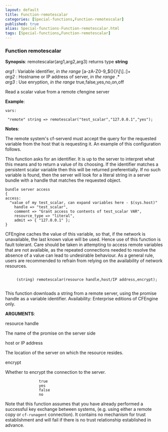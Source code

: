 ```yaml
---
layout: default
title: Function-remotescalar
categories: [Special-functions,Function-remotescalar]
published: true
alias: Special-functions-Function-remotescalar.html
tags: [Special-functions,Function-remotescalar]
---
```


### Function remotescalar

**Synopsis**: remotescalar(arg1,arg2,arg3) returns type **string**

  
 *arg1* : Variable identifier, *in the range*
[a-zA-Z0-9\_\$(){}\\[\\].:]+   
 *arg2* : Hostname or IP address of server, *in the range* .\*   
 *arg3* : Use enryption, *in the range* true,false,yes,no,on,off   

Read a scalar value from a remote cfengine server

**Example**:  
   

```cf3
vars:

 "remote" string => remotescalar("test_scalar","127.0.0.1","yes");
```

**Notes**:  
   
 The remote system's cf-serverd must accept the query for the requested
variable from the host that is requesting it. An example of this
configuration follows.

This function asks for an identifier. It is up to the server to
interpret what this means and to return a value of its choosing. If the
identifier matches a persistent scalar variable then this will be
returned preferentially. If no such variable is found, then the server
will look for a literal string in a server bundle with a handle that
matches the requested object.

```cf3
bundle server access
{
access:
  "value of my test_scalar, can expand variables here - $(sys.host)"
    handle => "test_scalar",
    comment => "Grant access to contents of test_scalar VAR",
    resource_type => "literal",
    admit => { "127.0.0.1" };
}
```

CFEngine caches the value of this variable, so that, if the network is
unavailable, the last known value will be used. Hence use of this
function is fault tolerant. Care should be taken in attempting to access
remote variables that are not available, as the repeated connections
needed to resolve the absence of a value can lead to undesirable
behaviour. As a general rule, users are recommended to refrain from
relying on the availability of network resources.

```cf3
     
     (string) remotescalar(resource handle,host/IP address,encrypt);
     
```

This function downloads a string from a remote server, using the promise
handle as a variable identifier. Availability: Enterprise editions of
CFEngine only.

**ARGUMENTS**:

resource handle

The name of the promise on the server side   

host or IP address

The location of the server on which the resource resides.   

encrypt

Whether to encrypt the connection to the server.

```cf3
               true
               yes
               false
               no
```

Note that this function assumes that you have already performed a
successful key exchange between systems, (e.g. using either a remote
copy or `cf-runagent` connection). It contains no mechanism for trust
establishment and will fail if there is no trust relationship
established in advance.
